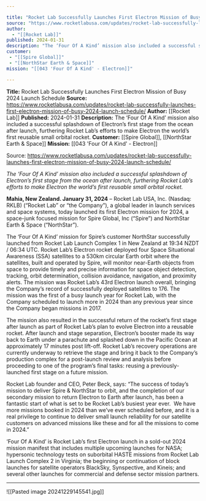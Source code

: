 ```yaml
---

title: "Rocket Lab Successfully Launches First Electron Mission of Busy 2024 Launch Schedule "
source: "https://www.rocketlabusa.com/updates/rocket-lab-successfully-launches-first-electron-mission-of-busy-2024-launch-schedule/"
author:
  - "[[Rocket Lab]]"
published: 2024-01-31
description: "The ‘Four Of A Kind’ mission also included a successful splashdown of Electron’s first stage from the ocean after launch, furthering Rocket Lab’s efforts to make Electron the world’s first reusable small orbital rocket."
customer:
 - "[[Spire Global]]"
 - "[[NorthStar Earth & Space]]"
mission: "[[043 'Four Of A Kind' - Electron]]"

---
```


**Title:** Rocket Lab Successfully Launches First Electron Mission of Busy 2024 Launch Schedule 
**Source:** https://www.rocketlabusa.com/updates/rocket-lab-successfully-launches-first-electron-mission-of-busy-2024-launch-schedule/
**Author:** [[Rocket Lab]]
**Published:** 2024-01-31
**Description:** The ‘Four Of A Kind’ mission also included a successful splashdown of Electron’s first stage from the ocean after launch, furthering Rocket Lab’s efforts to make Electron the world’s first reusable small orbital rocket.
**Customer:** [[Spire Global]], [[NorthStar Earth & Space]]
**Mission:** [[043 'Four Of A Kind' - Electron]]

Source: https://www.rocketlabusa.com/updates/rocket-lab-successfully-launches-first-electron-mission-of-busy-2024-launch-schedule/

*The ‘Four Of A Kind’ mission also included a successful splashdown of Electron’s first stage from the ocean after launch, furthering Rocket Lab’s efforts to make Electron the world’s first reusable small orbital rocket.*

**Mahia, New Zealand. January 31, 2024** – Rocket Lab USA, Inc. (Nasdaq: RKLB) (“Rocket Lab” or “the Company”), a global leader in launch services and space systems, today launched its first Electron mission for 2024, a space-junk focused mission for Spire Global, Inc (“Spire”) and NorthStar Earth & Space (“NorthStar”).

The ‘Four Of A Kind’ mission for Spire’s customer NorthStar successfully launched from Rocket Lab Launch Complex 1 in New Zealand at 19:34 NZDT / 06:34 UTC. Rocket Lab’s Electron rocket deployed four Space Situational Awareness (SSA) satellites to a 530km circular Earth orbit where the satellites, built and operated by Spire, will monitor near-Earth objects from space to provide timely and precise information for space object detection, tracking, orbit determination, collision avoidance, navigation, and proximity alerts. The mission was Rocket Lab’s 43rd Electron launch overall, bringing the Company’s record of successfully deployed satellites to 176. The mission was the first of a busy launch year for Rocket Lab, with the Company scheduled to launch more in 2024 than any previous year since the Company began missions in 2017. 

The mission also resulted in the successful return of the rocket’s first stage after launch as part of Rocket Lab’s plan to evolve Electron into a reusable rocket. After launch and stage separation, Electron’s booster made its way back to Earth under a parachute and splashed down in the Pacific Ocean at approximately 17 minutes post lift-off. Rocket Lab’s recovery operations are currently underway to retrieve the stage and bring it back to the Company’s production complex for a post-launch review and analysis before proceeding to one of the program’s final tasks: reusing a previously-launched first stage on a future mission.

Rocket Lab founder and CEO, Peter Beck, says: “The success of today’s mission to deliver Spire & NorthStar to orbit, and the completion of our secondary mission to return Electron to Earth after launch, has been a fantastic start of what is set to be Rocket Lab’s busiest year ever.  We have more missions booked in 2024 than we’ve ever scheduled before, and it is a real privilege to continue to deliver small launch reliability for our satellite customers on advanced missions like these and for all the missions to come in 2024.”

‘Four Of A Kind’ is Rocket Lab’s first Electron launch in a sold-out 2024 mission manifest that includes multiple upcoming launches for NASA; hypersonic technology tests on suborbital HASTE missions from Rocket Lab Launch Complex 2 in Virginia; the beginning or continuation of block launches for satellite operators BlackSky, Synspective, and Kineis; and several other launches for commercial and defense sector mission partners.

---

![[Pasted image 20241229145541.jpg]]
